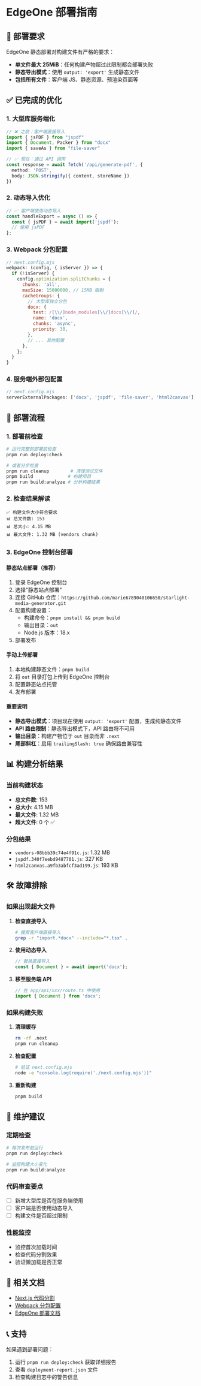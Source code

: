 # EdgeOne 部署指南

## 🎯 部署要求

EdgeOne 静态部署对构建文件有严格的要求：
- **单文件最大 25MiB**：任何构建产物超过此限制都会部署失败
- **静态导出模式**：使用 `output: 'export'` 生成静态文件
- **包括所有文件**：客户端 JS、静态资源、预渲染页面等

## ✅ 已完成的优化

### 1. 大型库服务端化
```typescript
// ❌ 之前：客户端直接导入
import { jsPDF } from "jspdf"
import { Document, Packer } from "docx"
import { saveAs } from "file-saver"

// ✅ 现在：通过 API 调用
const response = await fetch('/api/generate-pdf', {
  method: 'POST',
  body: JSON.stringify({ content, storeName })
})
```

### 2. 动态导入优化
```typescript
// ✅ 客户端使用动态导入
const handleExport = async () => {
  const { jsPDF } = await import('jspdf');
  // 使用 jsPDF
};
```

### 3. Webpack 分包配置
```javascript
// next.config.mjs
webpack: (config, { isServer }) => {
  if (!isServer) {
    config.optimization.splitChunks = {
      chunks: 'all',
      maxSize: 15000000, // 15MB 限制
      cacheGroups: {
        // 大型库独立分包
        docx: {
          test: /[\\/]node_modules[\\/]docx[\\/]/,
          name: 'docx',
          chunks: 'async',
          priority: 30,
        },
        // ... 其他配置
      },
    };
  }
}
```

### 4. 服务端外部包配置
```javascript
// next.config.mjs
serverExternalPackages: ['docx', 'jspdf', 'file-saver', 'html2canvas'],
```

## 🚀 部署流程

### 1. 部署前检查
```bash
# 运行完整的部署前检查
pnpm run deploy:check

# 或者分步检查
pnpm run cleanup        # 清理测试文件
pnpm build             # 构建项目
pnpm run build:analyze # 分析构建结果
```

### 2. 检查结果解读
```
✅ 构建文件大小符合要求
📊 总文件数: 153
📊 总大小: 4.15 MB
📊 最大文件: 1.32 MB (vendors chunk)
```

### 3. EdgeOne 控制台部署

#### 静态站点部署（推荐）
1. 登录 EdgeOne 控制台
2. 选择"静态站点部署"
3. 连接 GitHub 仓库：`https://github.com/marie6789040106650/starlight-media-generator.git`
4. 配置构建设置：
   - 构建命令：`pnpm install && pnpm build`
   - 输出目录：`out`
   - Node.js 版本：18.x
5. 部署发布

#### 手动上传部署
1. 本地构建静态文件：`pnpm build`
2. 将 `out` 目录打包上传到 EdgeOne 控制台
3. 配置静态站点托管
4. 发布部署

#### 重要说明
- **静态导出模式**：项目现在使用 `output: 'export'` 配置，生成纯静态文件
- **API 路由限制**：静态导出模式下，API 路由将不可用
- **输出目录**：构建产物位于 `out` 目录而非 `.next`
- **尾部斜杠**：启用 `trailingSlash: true` 确保路由兼容性

## 📊 构建分析结果

### 当前构建状态
- **总文件数**: 153
- **总大小**: 4.15 MB
- **最大文件**: 1.32 MB
- **超大文件**: 0 个 ✅

### 分包结果
- `vendors-08bbb39c74e4f91c.js`: 1.32 MB
- `jspdf.340f7eebd9487701.js`: 327 KB
- `html2canvas.a9fb3abfcf3ad199.js`: 193 KB

## 🛠️ 故障排除

### 如果出现超大文件
1. **检查直接导入**
   ```bash
   # 搜索客户端直接导入
   grep -r "import.*docx" --include="*.tsx" .
   ```

2. **使用动态导入**
   ```typescript
   // 替换直接导入
   const { Document } = await import('docx');
   ```

3. **移至服务端 API**
   ```typescript
   // 在 app/api/xxx/route.ts 中使用
   import { Document } from 'docx';
   ```

### 如果构建失败
1. **清理缓存**
   ```bash
   rm -rf .next
   pnpm run cleanup
   ```

2. **检查配置**
   ```bash
   # 验证 next.config.mjs
   node -e "console.log(require('./next.config.mjs'))"
   ```

3. **重新构建**
   ```bash
   pnpm build
   ```

## 📝 维护建议

### 定期检查
```bash
# 每次发布前运行
pnpm run deploy:check

# 监控构建大小变化
pnpm run build:analyze
```

### 代码审查要点
- [ ] 新增大型库是否在服务端使用
- [ ] 客户端是否使用动态导入
- [ ] 构建文件是否超过限制

### 性能监控
- 监控首次加载时间
- 检查代码分割效果
- 验证懒加载是否正常

## 🔗 相关文档

- [Next.js 代码分割](https://nextjs.org/docs/advanced-features/dynamic-import)
- [Webpack 分包配置](https://webpack.js.org/plugins/split-chunks-plugin/)
- [EdgeOne 部署文档](https://cloud.tencent.com/document/product/1552)

## 📞 支持

如果遇到部署问题：
1. 运行 `pnpm run deploy:check` 获取详细报告
2. 查看 `deployment-report.json` 文件
3. 检查构建日志中的警告信息